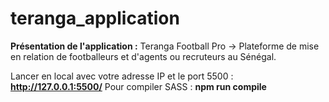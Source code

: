 # teranga_application

**Présentation de l'application :**
Teranga Football Pro ->
Plateforme de mise en relation de footballeurs et d'agents ou recruteurs au Sénégal. 

Lancer en local avec votre adresse IP et le port 5500 : **http://127.0.0.1:5500/**
Pour compiler SASS : **npm run compile**
